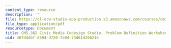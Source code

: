 ```yaml
---
content_type: resource
description: ''
file: https://ol-ocw-studio-app-production.s3.amazonaws.com/courses/cms-362-civic-media-codesign-studio-fall-2020/407dddbf8594d7207a9473d61d20b216_MITCMS_362F20_problemdefinition.pdf
file_type: application/pdf
resourcetype: Document
title: CMS.362 Civic Media Codesign Studio, Problem Definition Worksheet
uid: 407dddbf-8594-d720-7a94-73d61d20b216
---
```

